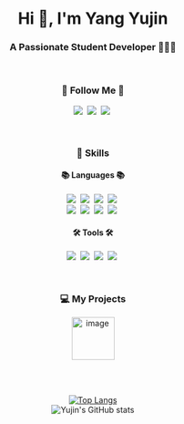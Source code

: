 
<h1 align="center">Hi 👋, I'm Yang Yujin </h1>
<h3 align="center">A Passionate Student Developer 👩🏻‍💻</h3>
<br>
<h3 align="center">🌈 Follow Me 🌈</h3>
<p align="center">
      <a href = "https://asxpyn.tistory.com"><img src= "https://img.shields.io/badge/♡ blog-hotpink?style=flat-square&logoColor=white""></a>&nbsp
      <a href="mailto:ureal980804@gmail.com"><img src = "https://img.shields.io/badge/ureal980804@gmail.com-red?style=flat-square&logo=GMail&logoColor=white""></a>&nbsp
      <a href = "https://www.instagram.com/u__real/"><img src = "https://img.shields.io/badge/u__real-blueviolet?style=flat-square&logo=Instagram&logoColor=white""></a>&nbsp
</p> 
<br>
            
<h3 align="center"> 💪 Skills </h3>
<h4 align="center">📚 Languages 📚</h4>
<p align="center">
  <img src="https://img.shields.io/badge/Swift-FA7343?style=flat-square&logo=Swift&logoColor=white"/></a>&nbsp 
  <img src="https://img.shields.io/badge/Python-3766AB?style=flat-square&logo=Python&logoColor=white"/></a>&nbsp 
  <img src= "https://img.shields.io/badge/Csharp-red?style=flat-square&logoColor=white""></a>&nbsp 
  <img src="https://img.shields.io/badge/Java-007396?style=flat-square&logo=Java&logoColor=white"/></a>&nbsp
  <br>
  <img src="https://img.shields.io/badge/C++-00599C?style=flat-square&logo=C%2B%2B&logoColor=white"/></a>&nbsp 
  <img src="https://img.shields.io/badge/CSS3-1572B6?style=flat-square&logo=CSS3&logoColor=white"/></a>&nbsp
  <img src="https://img.shields.io/badge/HTML5-E34F26?style=flat-square&logo=HTML5&logoColor=white"/></a>&nbsp
  <img src="https://img.shields.io/badge/Javascript-ffb13b?style=flat-square&logo=javascript&logoColor=white"/></a>&nbsp 
</p>



      

<h4 align="center">🛠 Tools 🛠</h4>
<p align="center">
  <img src="https://img.shields.io/badge/XCode-147EFB?style=flat-square&logo=XCode&logoColor=white"/></a>&nbsp 
  <img src="https://img.shields.io/badge/Unity-000000?style=flat-square&logo=Unity&logoColor=white"/></a>&nbsp
  <img src="https://img.shields.io/badge/Tensorflow-FF6F00?style=flat-square&logo=Tensorflow&logoColor=white"/></a>&nbsp
  <img src="https://img.shields.io/badge/Keras-D00000?style=flat-square&logo=Keras&logoColor=white"/></a>&nbsp 
</p>

<br>

<h3 align="center">💻 My Projects</h3>
<p align="center">
  <a href = "https://apps.apple.com/kr/app/%EB%B0%94%EB%A5%B8/id1552030717"><img width="75" alt="image" src="https://user-images.githubusercontent.com/70887135/123608131-7570e300-d839-11eb-8589-108d6caf9186.png">

</p>


<br>
<br>
<div align="center">

 [![Top Langs](https://github-readme-stats.vercel.app/api/top-langs/?username=uujinn&count_private=true&layout=compact&theme=default&card_width=444&title_color=fcb6b6&text_color=595959&bg_color=ffffff&hide_border=false)](https://github.com/uujinn)
<br>
![Yujin's GitHub stats](https://github-readme-stats.vercel.app/api?username=uujinn&count_private=true&hide=stars,prs,issues&include_all_commits=true&title_color=fcb6b6&text_color=595959&bg_color=ffffff&hide_border=false)   

</div>
